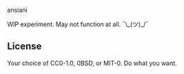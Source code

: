 ansiani

WIP experiment. May not function at all. ¯\\\_(ツ)\_/¯

## License

Your choice of CC0-1.0, 0BSD, or MIT-0. Do what you want.
